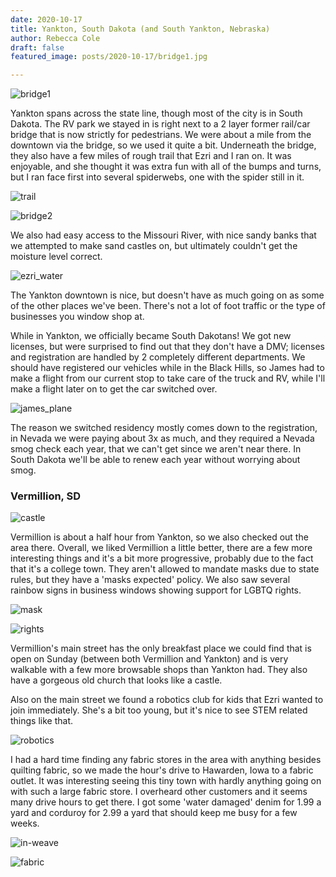 ```yaml
---
date: 2020-10-17
title: Yankton, South Dakota (and South Yankton, Nebraska)
author: Rebecca Cole
draft: false
featured_image: posts/2020-10-17/bridge1.jpg

---
```


![bridge1](bridge1.jpg)

Yankton spans across the state line, though most of the city is in South Dakota. The RV park we stayed in is right next to a 2 layer former rail/car bridge that is now strictly for pedestrians. We were about a mile from the downtown via the bridge, so we used it quite a bit. Underneath the bridge, they also have a few miles of rough trail that Ezri and I ran on. It was enjoyable, and she thought it was extra fun with all of the bumps and turns, but I ran face first into several spiderwebs, one with the spider still in it.

![trail](trail.jpg)

![bridge2](bridge2.jpg)

We also had easy access to the Missouri River, with nice sandy banks that we attempted to make sand castles on, but ultimately couldn't get the moisture level correct.

![ezri_water](ezri_water.jpg)

The Yankton downtown is nice, but doesn't have as much going on as some of the other places we've been. There's not a lot of foot traffic or the type of businesses you window shop at.

While in Yankton, we officially became South Dakotans! We got new licenses, but were surprised to find out that they don't have a DMV; licenses and registration are handled by 2 completely different departments. We should have registered our vehicles while in the Black Hills, so James had to make a flight from our current stop to take care of the truck and RV, while I'll make a flight later on to get the car switched over.

![james_plane](james_plane.jpg)

The reason we switched residency mostly comes down to the registration, in Nevada we were paying about 3x as much, and they required a Nevada smog check each year, that we can't get since we aren't near there. In South Dakota we'll be able to renew each year without worrying about smog.

### Vermillion, SD

![castle](castle.jpg)

Vermillion is about a half hour from Yankton, so we also checked out the area there. Overall, we liked Vermillion a little better, there are a few more interesting things and it's a bit more progressive, probably due to the fact that it's a college town. They aren't allowed to mandate masks due to state rules, but they have a 'masks expected' policy. We also saw several rainbow signs in business windows showing support for LGBTQ rights.

![mask](mask.jpg)

![rights](rights.jpg)

Vermillion's main street has the only breakfast place we could find that is open on Sunday (between both Vermillion and Yankton) and is very walkable with a few more browsable shops than Yankton had. They also have a gorgeous old church that looks like a castle.

Also on the main street we found a robotics club for kids that Ezri wanted to join immediately. She's a bit too young, but it's nice to see STEM related things like that.

![robotics](robotics.jpg)

I had a hard time finding any fabric stores in the area with anything besides quilting fabric, so we made the hour's drive to Hawarden, Iowa to a fabric outlet. It was interesting seeing this tiny town with hardly anything going on with such a large fabric store. I overheard other customers and it seems many drive hours to get there. I got some 'water damaged' denim for 1.99 a yard and corduroy for 2.99 a yard that should keep me busy for a few weeks.

![in-weave](in-weave.jpg)

![fabric](fabric.jpg)


